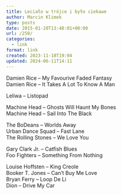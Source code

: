```yaml
---
title: Leciało w trójce i było ciekawe
author: Marcin Klimek
type: posts
date: 2015-01-28T13:48:01+00:00
url: /250/
categories:
  - link
format: link
created: 2023-11-18T19:04
updated: 2024-06-11T14:11
---
```

Damien Rice – My Favourive Faded Fantasy  
Damien Rice – It Takes A Lot To Know A Man

Leliwa – Listopad

Machine Head – Ghosts Will Haunt My Bones  
Machine Head – Sail Into The Black

The BoDeans – Worlds Away  
Urban Dance Squad – Fast Lane  
The Rolling Stones – We Love You

Gary Clark Jr. – Catfish Blues  
Foo Fighters – Something From Nothing

Louise Hoffsten &#8211; King Creole  
Booker T. Jones &#8211; Can&#8217;t Buy Me Love  
Bryan Ferry &#8211; Loop De Li  
Dion &#8211; Drive My Car